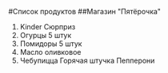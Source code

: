 #Список продуктов
##Магазин "Пятёрочка"
1. Kinder Сюрприз
2. Огурцы 5 штук
3. Помидоры 5 штук
4. Масло оливковое
5. Чебупицца Горячая штучка Пепперони
